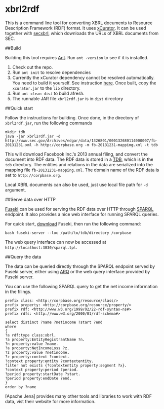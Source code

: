 xbrl2rdf
========

This is a command line tool for converting XBRL documents to Resource Description Framework (RDF) format. It uses [xCurator](https://github.com/ekzhu/xcurator). It can be used together with [secxbrl](https://github.com/ekzhu/secxbrl), which downloads the URLs of XBRL documents from SEC.

##Build

Building this tool requires [Ant](http://ant.apache.org). Run `ant -version` to see if it is installed.

1. Check out the repo.
2. Run `ant init` to resolve dependencies
3. Currently the xCurator dependency cannot be resolved automatically. You need to build it yourself. See instruction [here](https://github.com/ekzhu/xcurator). Once built, copy the `xcurator.jar` to the `lib` directory.
4. Run `ant clean dist` to build afresh.
5. The runnable JAR file `xbrl2rdf.jar` is in `dist` directory

##Quick start

Follow the instructions for building. Once done, in the directory of `xbrl2rdf.jar`, run the following commands

	mkdir tdb
	java -jar xbrl2rdf.jar -d http://www.sec.gov/Archives/edgar/data/1326801/000132680114000007/fb-20131231.xml -h http://corpbase.org -m fb-20131231-mapping.xml -t tdb

This will download Facebook Inc.'s 2013 annual filing, and convert the document into RDF data. The RDF data is stored in a [TDB](http://jena.apache.org/documentation/tdb/), which is in the `tdb` directory. The entities and relations in the data are serialized into the mapping file `fb-20131231-mapping.xml`. The domain name of the RDF data is set to `http://corpbase.org`.

Local XBRL documents can also be used, just use local file path for `-d` argument.

##Serve data over HTTP

[Fuseki](http://jena.apache.org/documentation/serving_data) can be used for serving the RDF data over HTTP through [SPARQL](http://www.w3.org/TR/sparql11-query/) endpoint. It also provides a nice web interface for running SPARQL queries.

For quick start, [download](http://jena.apache.org/download) Fuseki, then run the following command:

	bash fuseki-server --loc /path/to/tdb/directory /corpbase

The web query interface can now be accessed at `http://localhost:3030/sparql.tpl`. 

##Query the data

The data can be queried directly through the SPARQL endpoint served by Fuseki server, either using [ARQ](http://jena.apache.org/documentation/query/) or the web query interface provided by Fuseki server.

You can use the following SPARQL query to get the net income information in the filings.

	prefix class: <http://corpbase.org/resource/class/>
	prefix property: <http://corpbase.org/resource/property/>
	prefix rdf: <http://www.w3.org/1999/02/22-rdf-syntax-ns#>
	prefix rdfs: <http://www.w3.org/2000/01/rdf-schema#>

	select distinct ?name ?netincome ?start ?end
	where
	{
	?a rdf:type class:xbrl.
	?a property:EntityRegistrantName ?n.
	?n property:value ?name.
	?a property:NetIncomeLoss ?z.
	?z property:value ?netincome.
	?z property:context ?context.
	?context property:entity ?contextentity.
	filter not exists {?contextentity property:segment ?x}.
	?context property:period ?period.
	?period property:startDate ?start.
	?period property:endDate ?end.
	}
	order by ?name

[Apache Jena] provides many other tools and libraries to work with RDF data, vist their website for more information.
